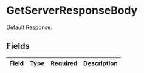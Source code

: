 # GetServerResponseBody

Default Response.


## Fields

| Field       | Type        | Required    | Description |
| ----------- | ----------- | ----------- | ----------- |